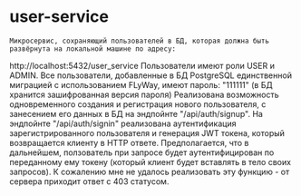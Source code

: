 # user-service
    Микросервис, сохраняющий пользователей в БД, которая должна быть развёрнута на локальной машине по адресу:
http://localhost:5432/user_service
Пользователи имеют роли USER и ADMIN.
    Все пользователи, добавленные в БД PostgreSQL единственной миграцией c использованием FLyWay,
имеют пароль: "111111" (в БД хранится зашифрованная версия пароля)
    Реализована возможность одновременного создания и регистрация нового пользователя,
с занесением его данных в БД на эндпойнте "/api/auth/signup".
    На эндпойнте "/api/auth/signin" реализована аутентификация зарегистрированного пользователя 
и генерация JWT токена, который возвращается клиенту в HTTP ответе. 
    Предполагается, что в дальнейшем, ползователь при запросе будет аутентифицирован по 
переданному ему токену (который клиент будет вставлять в тело своих запросов). К сожалению мне 
не удалось реализовать эту функцию - от сервера приходит ответ с 403 статусом. 